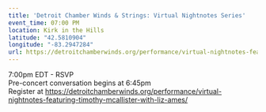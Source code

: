 ```yaml
---
title: 'Detroit Chamber Winds & Strings: Virtual Nightnotes Series'
event_time: 07:00 PM
location: Kirk in the Hills
latitude: "42.5810904"
longitude: "-83.2947284"
url: https://detroitchamberwinds.org/performance/virtual-nightnotes-featuring-timothy-mcallister-with-liz-ames/
---
```

7:00pm EDT - RSVP<br>
Pre-concert conversation begins at 6:45pm<br>
Register at https://detroitchamberwinds.org/performance/virtual-nightnotes-featuring-timothy-mcallister-with-liz-ames/